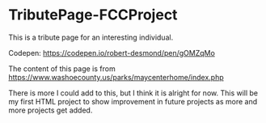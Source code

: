 # TributePage-FCCProject
This is a tribute page for an interesting individual.

Codepen: https://codepen.io/robert-desmond/pen/gOMZqMo

The content of this page is from https://www.washoecounty.us/parks/maycenterhome/index.php

There is more I could add to this, but I think it is alright for now. This will be my first HTML project to show improvement in future projects as more and more projects get added.
